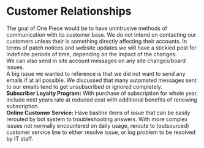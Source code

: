 # Customer Relationships
The goal of One Piece would be to have unintrusive methods of communication with its customer base. We do not intend on contacting our customers unless their is something directly affecting their accounts. 
In terms of patch notices and website updates we will have a stickied post for indefinite periods of time, depending on the impact of the changes. <br>
We can also send in site account messages on any site changes/board issues. <br>
A big issue we wanted to reference is that we did not want to send any emails if at all possible. We discussed that many automated messages sent to our emails tend to get unsubscribed or ignored completely. <br>
**Subscriber Loyalty Program:** With purchase of subscription for whole year, include next years rate at reduced cost with additional benefits of renewing subscription. <br>
**Online Customer Service:** Have basline items of issue that can be easily rerouted by bot system to troubleshooting answers. With more complex issues not normally encountered on daily usage, reroute to (outsourced) customer service line to either resolve issue, or log problem to be resolved by IT staff.
